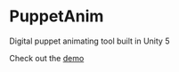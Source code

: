 # PuppetAnim
Digital puppet animating tool built in Unity 5

Check out the <a href="http://aidanarrowood.com/projects/Puppetanim/Builds.html">demo</a>
